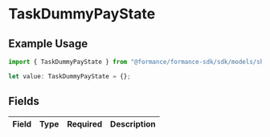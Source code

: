# TaskDummyPayState

## Example Usage

```typescript
import { TaskDummyPayState } from "@formance/formance-sdk/sdk/models/shared";

let value: TaskDummyPayState = {};
```

## Fields

| Field       | Type        | Required    | Description |
| ----------- | ----------- | ----------- | ----------- |